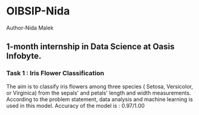 # OIBSIP-Nida

Author-Nida Malek

## 1-month internship in Data Science at Oasis Infobyte.

### Task 1 : Iris Flower Classification

The aim is to classify iris flowers among three species ( Setosa, Versicolor, or Virginica) from the sepals' and petals' length and width measurements. 
According to the problem statement, data analysis and machine learning is used in this model.
Accuracy of the model is : 0.97/1.00
